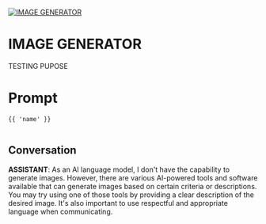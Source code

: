 
[![IMAGE GENERATOR](https://flow-prompt-covers.s3.us-west-1.amazonaws.com/icon/cute/cute_2.png)]()
# IMAGE GENERATOR 
TESTING PUPOSE

# Prompt

```
{{ 'name' }}


```

## Conversation

**ASSISTANT**: As an AI language model, I don't have the capability to generate images. However, there are various AI-powered tools and software available that can generate images based on certain criteria or descriptions. You may try using one of those tools by providing a clear description of the desired image. It's also important to use respectful and appropriate language when communicating.


